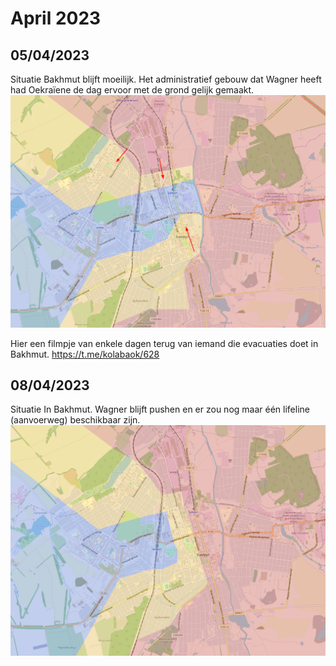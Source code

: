 # April 2023

## 05/04/2023

Situatie Bakhmut blijft moeilijk. Het administratief gebouw dat Wagner heeft had Oekraïene de dag ervoor met de grond gelijk gemaakt.
![Alt text](2023-04-Media/20230405a.png)

Hier een filmpje van enkele dagen terug van iemand die evacuaties doet in Bakhmut.
<https://t.me/kolabaok/628>

## 08/04/2023

Situatie In Bakhmut. Wagner blijft pushen en er zou nog maar één lifeline (aanvoerweg) beschikbaar zijn.
![Alt text](2023-04-Media/20230408a.png)
